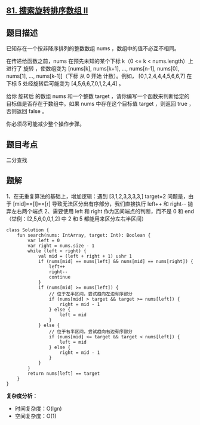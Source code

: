 ## [81. 搜索旋转排序数组 II](https://leetcode.cn/problems/search-in-rotated-sorted-array-ii/description/)

## 题目描述

已知存在一个按非降序排列的整数数组 nums ，数组中的值不必互不相同。

在传递给函数之前，nums 在预先未知的某个下标 k（0 <= k < nums.length）上进行了 旋转 ，使数组变为 [nums[k], nums[k+1], ..., nums[n-1], nums[0], nums[1], ..., nums[k-1]]（下标 从 0 开始 计数）。例如， [0,1,2,4,4,4,5,6,6,7] 在下标 5 处经旋转后可能变为 [4,5,6,6,7,0,1,2,4,4] 。

给你 旋转后 的数组 nums 和一个整数 target ，请你编写一个函数来判断给定的目标值是否存在于数组中。如果 nums 中存在这个目标值 target ，则返回 true ，否则返回 false 。

你必须尽可能减少整个操作步骤。

## 题目考点

二分查找

## 题解

1、在无重复算法的基础上，增加逻辑：遇到 [3,1,2,3,3,3,3,] target=2 问题是，由于 [mid]==[l]==[r] 导致无法区分出有序部分，我们直接执行 left++ 和 right-- 抛弃左右两个端点
2、需要使用 left 和 right 作为区间端点的判断，而不是 0 和 end（举例：[2,5,6,0,0,1,2] 中 2 和 5 都能用来区分左右半区间）

```
class Solution {
    fun search(nums: IntArray, target: Int): Boolean {
        var left = 0
        var right = nums.size - 1
        while (left < right) {
            val mid = (left + right + 1) ushr 1
            if (nums[mid] == nums[left] && nums[mid] == nums[right]) {
                left++
                right--
                continue
            }
            if (nums[mid] >= nums[left]) {
                // 位于左半区间，尝试趋向左边有序部分
                if (nums[mid] > target && target >= nums[left]) {
                    right = mid - 1
                } else {
                    left = mid
                }
            } else {
                // 位于右半区间，尝试趋向右边有序部分
                if (nums[mid] <= target && target < nums[left]) {
                    left = mid
                } else {
                    right = mid - 1
                }
            }
        }
        return nums[left] == target
    }
}
```

**复杂度分析：**

- 时间复杂度：O(lgn)
- 空间复杂度：O(1) 
